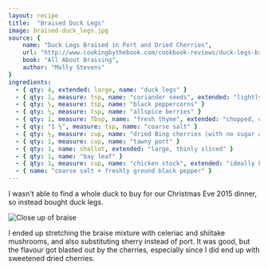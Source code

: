```yaml
---
layout: recipe
title:  "Braised Duck Legs"
image: braised-duck_legs.jpg
source: {
    name: "Duck Legs Braised in Port and Dried Cherries",
    url: "http://www.cookingbythebook.com/cookbook-reviews/duck-legs-braised-port-dried-cherries/",
    book: "All About Braising",
    author: "Molly Stevens"
}
ingredients:
  - { qty: 4, extended: large, name: "duck legs" }
  - { qty: 1, measure: tsp, name: "coriander seeds", extended: "lightly toasted" }
  - { qty: ½, measure: tsp, name: "black peppercorns" }
  - { qty: ½, measure: tsp, name: "allspice berries" }
  - { qty: 1, measure: Tbsp, name: "fresh thyme", extended: "chopped, or 1 teaspoon dried" }
  - { qty: "1 ½", measure: tsp, name: "coarse salt" }
  - { qty: ½, measure: cup, name: "dried Bing cherries (with no sugar added)" }
  - { qty: 1, measure: cup, name: "tawny port" }
  - { qty: 1, name: shallot, extended: "large, thinly sliced" }
  - { qty: 1, name: "bay leaf" }
  - { qty: 1, measure: cup, name: "chicken stock", extended: "ideally homemade" }
  - { name: "coarse salt + freshly ground black pepper" }
---
```


I wasn't able to find a whole duck to buy for our Christmas Eve 2015 dinner, so instead bought duck legs.

<img src="{{ '/assets/img/braised-duck_braise_closeup.jpg' | prepend: site.baseurl }}" alt="Close up of braise">

I ended up stretching the braise mixture with celeriac and shiitake mushrooms, and also substituting sherry instead of port. It was good, but the flavour got blasted out by the cherries, especially since I did end up with sweetened dried cherries.